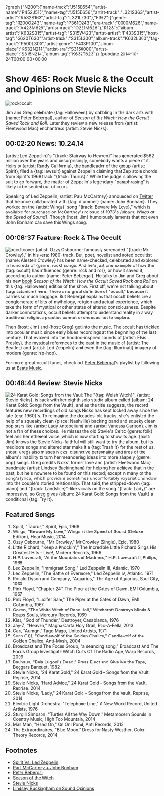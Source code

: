 ?graph {"N200":{"name-track":"J515B654","artist-name":"P452J515","name-tag":"J515D656","artist-track":"L321S363","artist-artist":"R532S163","artist-tag":"L321L230"},"F362":{"genre-tag":"R200O243","name-tag":"P361O243","era-track":"0000M626","name-track":"A423M626","artist-track":"O221M626"},"R123":{"album-artist":"K632S315","artist-tag":"S315W423","artist-artist":"F433S315","host-tag":"G620T630","artist-track":"S315L300","album-track":"K632L300","tag-track":"P500L300","artist-genre":"F433P100","album-place":"K632N214","artist-era":"S3150000","artist-place":"S315N214","album-tag":"K632T623"}}
?pubdate 2014-10-24T00:00:00+00:00

# Show 465: Rock Music & the Occult and Opinions on Stevie Nicks
![rockoccult](http://static.soundopinions.org/images/2014/rockoccult_web.jpg)

Jim and Greg celebrate {tag: Halloween} by dabbling in the dark arts with {name: Peter Bebergal}, author of *Season of the Witch: How the Occult Saved Rock and Roll.* Later they review a new release from {artist: Fleetwood Mac} enchantress {artist: Stevie Nicks}.


## 00:02:20 News: 10.24.14
{artist: Led Zeppelin}'s "{track: Stairway to Heaven}" has generated $562 million over the years and unsurprisingly, somebody wants a piece of it. Heirs to {artist: Randy California}, the bandleader of the group {artist: Spirit}, filed a {tag: lawsuit} against Zeppelin claiming that Zep stole chords from Spirit's 1968 track "{track: Taurus}." While the judge is allowing the suit to go forward, the matter of Zeppelin's legendary "paraphrasing" is likely to be settled out of court.

Speaking of Led Zeppelin, {artist: Paul McCartney} announced on [Twitter](https://twitter.com/PaulMcCartney/status/524269016907804672) that he once collaborated with {tag: drummer} {name: John Bonham}. They worked on the {artist: Wings}' song "{track: Beware My Love}," which is available for purchase on McCartney's reissue of 1976's *{album: Wings at the Speed of Sound}*. Though {host: Jim} humorously laments that not even John Bonham can save this Wings song.


## 00:06:37 Feature: Rock & The Occult
![occultcover](http://static.soundopinions.org/images/2014/occultcover.jpg)
{artist: Ozzy Osbourne} famously serenaded "{track: Mr. Crowley}," in his {era: 1980} track. But, poet, novelist and noted occultist {name: Alesteir Crowley} has been name-checked, celebrated and explored in hundreds of {genre: rock} songs. And he's just one example of how the {tag: occult} has influenced {genre: rock and roll}, or how it saved it, according to author {name: Peter Bebergal}. He talks to Jim and Greg about his new [book](http://www.tarcherbooks.net/season-of-the-witch-how-the-occult-saved-rock-and-roll/) *Season of the Witch: How the Occult Saved Rock and Roll* on this {tag: Halloween} edition of the show. First off, we're not talking about {tag: satanism} here. There's no great definition of "occult," because it carries so much baggage. But Bebergal explains that occult beliefs are a conglomerate of bits of mythology, religion and actual experience, which take the form of mystical or other states of altered consciousness. Despite darker connotations, occult beliefs attempt to understand reality in a way traditional religious practice cannot or chooses not to explore. 

Then {host: Jim} and {host: Greg} get into the music. The occult has trickled into popular music since early blues recordings at the beginning of the last century. That evolved into the hoodoo-inspired sounds of {artist: Elvis Presley}, the mystical references to the east in the music of {artist: The Beatles} and {artist: Led Zeppelin} and even the {tag: Illuminati} imagery of modern {genre: hip-hop}. 

For more great occult tunes, check out [Peter Bebergal](http://mysterytheater.blogspot.com/p/about.html)'s playlist by following us at [Beats Music](http://on.beatsmusic.com/curators/cr134742883365421824).

## 00:48:44 Review: Stevie Nicks
![24 Karat Gold: Songs from the Vault](http://is5.mzstatic.com/image/thumb/Music5/v4/4d/4f/e2/4d4fe2c8-7e8d-e7f9-36a9-d23be0fa2085/source/600x600bb.jpg "147875/903617583")
The "{tag: Welsh Witch}", {artist: Stevie Nicks}, is back with her eighth solo studio album called {album: 24 Karat Gold: Songs from the Vault}, and as the title suggests, the record features new recordings of old songs Nicks has kept locked away since the late {era: 1960}'s. To reimagine the decades-old tracks, she's enlisted the help of a squeaky clean {place: Nashville} backing band and squeky clean pop stars like {artist: Lady Antebellum} and {artist: Vanessa Carlton}. Jim is not a fan of these choices. He misses the old Stevie's Celtic {genre: folk} feel and her ethereal voice, which is now starting to show its age. {host: Jim} knows the Stevie Nicks-faithful will still want to try the album, but its mediocre songs and altered star make it a {tag: Trash It} for the rest of us.  {host: Greg} also misses Nicks' distinctive personality and tires of the album's inability to turn her meandering ideas into more shapely {genre: pop} songs. Greg credits Nicks' former love and {artist: Fleetwood Mac} bandmate {artist: Lindsey Buckingham} for helping her achieve that in the past, but he's nowhere to be found on this record; except in many of the song's lyrics, which provide a sometimes uncomfortably voyeristic window into the couple's storied relationship. That said, the stripped-down {tag: piano} and "{track: Landslide}"-like vocals on the song "{track: Lady}" are impressive, so Greg gives {album: 24 Karat Gold: Songs from the Vault} a conditional {tag: Try It}. 


## Featured Songs
1. Spirit, "Taurus," Spirit, Epic, 1968 
1. Wings, "Beware My Love," Wings at the Speed of Sound (Deluxe Edition), Hear Music, 2014 
1. Ozzy Osbourne, "Mr Crowley," Mr Crowley (Single), Epic, 1980
1. Little Richard, "Keep a Knockin'," The Incredible Little Richard Sings His Greatest Hits – Live!, Modern Records, 1966 
1. H.P. Lovecraft, "At the Mountains of Madness," H.P. Lovecraft II, Philips, 1968 
1. Led Zeppelin, "Immigrant Song," Led Zeppelin III, Atlantic, 1970 
1. Led Zeppelin, "The Battle of Evermore," Led Zeppelin IV, Atlantic, 1971 
1. Ronald Dyson and Company, "Aquarius," The Age of Aquarius, Soul City, 1969 
1. Pink Floyd, "Chapter 24," The Piper at the Gates of Dawn, EMI Columbia, 1967 
1. Pink Floyd, "Lucifer Sam," The Piper at the Gates of Dawn, EMI Columbia, 1967 
1. Coven, "The White Witch of Rose Hall," Witchcraft Destroys Minds & Reaps Souls, Mercury Records, 1969
1. Kiss, "God of Thunder," Destroyer, Casablanca, 1976 
1. Jay-Z, "Heaven," Magna Carta Holy Grail, Roc-A-Fella, 2013 
1. Can, "Aumgn," Tago Mago, United Artists, 1971 
1. Sunn O))), "Candlewolf of the Golden Chalice," Candlewolf of the Golden Chalice, Anti-Mosh, 2004 
1. Broadcast and The Focus Group, "a seancing song," Broadcast And The Focus Group Investigate Witch Cults Of The Radio Age, Warp Records, 2009 
1. Bauhaus, "Bela Lugosi's Dead," Press Eject and Give Me the Tape, Beggars Banquet, 1982 
1. Stevie Nicks, "24 Karat Gold," 24 Karat Gold – Songs from the Vault, Reprise, 2014 
1. Stevie Nicks, "Hard Advice," 24 Karat Gold – Songs from the Vault, Reprise, 2014 
1. Stevie Nicks, "Lady," 24 Karat Gold – Songs from the Vault, Reprise, 2014 
1. Electric Light Orchestra, "Telephone Line," A New World Record, United Artists, 1976 
1. Sturgill Simpson, "Turtles All the Way Down," Metamodern Sounds in Country Music, High Top Mountain, 2014 
1. Man Man, "Head On," On Oni Pond, Anti Records, 2013 
1. The Extraordinaires, "Blue Moon," Dress for Nasty Weather, Color Theory Records, 2014 


## Footnotes
- [Spirit Vs. Led Zeppelin](http://www.forbes.com/sites/peterdecherney/2014/05/21/not-too-late-for-a-lawsuit-against-led-zeppelins-stairway-to-heaven/)
- [Paul McCartney + John Bonham](http://www.rollingstone.com/music/news/paul-mccartney-beware-my-love-john-bonham-20141020)
- [Peter Bebergal](http://mysterytheater.blogspot.com/p/about.html)
- [Season of the Witch](http://www.tarcherbooks.net/season-of-the-witch-how-the-occult-saved-rock-and-roll/)
- [Stevie Nicks](http://rockalittle.com/main.htm')
- [Lindsey Buckingham on Sound Opinions](http://www.soundopinions.org/show/402)
